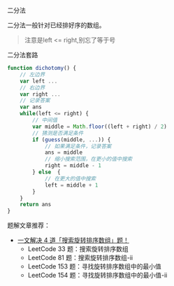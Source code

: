 二分法

二分法一般针对已经排好序的数组。

> 注意是left <= right,别忘了等于号

二分法套路
``` js
function dichotomy() {
    // 左边界
    var left ...
    // 右边界
    var right ...
    // 记录答案
    var ans
    while(left <= right) {
        // 中间值
        var middle = Math.floor((left + right) / 2)
        // 猜测是否满足条件
        if (guess(middle, ...)) {
            // 如果满足条件，记录答案
            ans = middle
            // 缩小搜索范围，在更小的值中搜索
            right = middle - 1
        } else  {
            // 在更大的值中搜索
            left = middle + 1
        }
    }
    return ans
}
```

题解文章推荐：

* [一文解决 4 道「搜索旋转排序数组」题！](https://leetcode-cn.com/problems/find-minimum-in-rotated-sorted-array/solution/yi-wen-jie-jue-4-dao-sou-suo-xuan-zhuan-pai-xu-s-3/)
    * LeetCode 33 题：搜索旋转排序数组
    * LeetCode 81 题：搜索旋转排序数组-ii
    * LeetCode 153 题：寻找旋转排序数组中的最小值
    * LeetCode 154 题：寻找旋转排序数组中的最小值-ii
